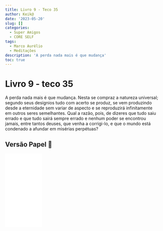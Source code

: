 ```yaml
---
title: Livro 9 - Teco 35
author: Keik@
date: '2023-05-20'
slug: []
categories:
  - Super Amigos
  - CORE SELF
tags:
  - Marco Aurélio
  - Meditações
description: 'A perda nada mais é que mudança'
toc: true
---
```


# Livro 9 - teco 35

A perda nada mais é que mudança. Nesta se compraz a natureza universal; segundo seus desígnios tudo com acerto se produz, se vem produzindo desde a eternidade sem variar de aspecto e se reproduzirá infinitamente em outros seres semelhantes. Qual a razão, pois, de dizeres que tudo saiu errado e que tudo sairá sempre errado e nenhum poder se encontrou jamais, entre tantos deuses, que venha a corrigi-lo, e que o mundo está condenado a afundar em misérias perpétuas?


## Versão Papel :book:
<iframe style="width:120px;height:240px;" marginwidth="0" marginheight="0" scrolling="no" frameborder="0" src="//ws-na.amazon-adsystem.com/widgets/q?ServiceVersion=20070822&OneJS=1&Operation=GetAdHtml&MarketPlace=BR&source=ss&ref=as_ss_li_til&ad_type=product_link&tracking_id=mundodekeika-20&language=pt_BR&marketplace=amazon&region=BR&placement=B092FVY4BB&asins=B092FVY4BB&linkId=37c5ec14221f61f811029aa88b520891&show_border=true&link_opens_in_new_window=true"></iframe>